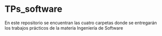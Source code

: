 # TPs_software
En este repositorio se encuentran las cuatro carpetas donde se entregarán los trabajos prácticos de la materia Ingeniería de Software
